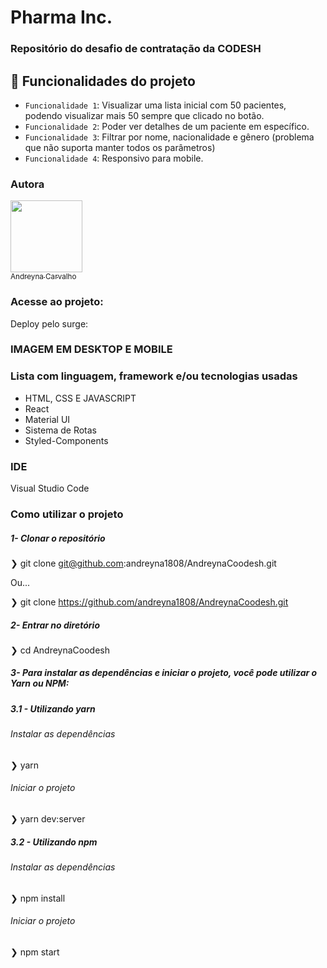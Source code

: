 # Pharma Inc.

### Repositório do desafio de contratação da CODESH

## :hammer: Funcionalidades do projeto
- `Funcionalidade 1`: Visualizar uma lista inicial com 50 pacientes, podendo visualizar mais 50 sempre que clicado no botão.
- `Funcionalidade 2`: Poder ver detalhes de um paciente em específico. 
- `Funcionalidade 3`: Filtrar por nome, nacionalidade e gênero (problema que não suporta manter todos os parâmetros)
- `Funcionalidade 4`: Responsivo para mobile.

### Autora
  [<img src="https://avatars.githubusercontent.com/u/87716793?v=4" width=115><br><sub>Andreyna Carvalho</sub>](https://github.com/andreyna1808)

### Acesse ao projeto:
Deploy pelo surge: 


### IMAGEM EM DESKTOP E MOBILE


### Lista com linguagem, framework e/ou tecnologias usadas
- HTML, CSS E JAVASCRIPT
- React
- Material UI
- Sistema de Rotas
- Styled-Components

### IDE
Visual Studio Code

### Como utilizar o projeto

##### 1- Clonar o repositório
  ❯ git clone git@github.com:andreyna1808/AndreynaCoodesh.git 
  
   Ou...
   
  ❯ git clone https://github.com/andreyna1808/AndreynaCoodesh.git

  ##### 2- Entrar no diretório
  ❯ cd AndreynaCoodesh
  
##### 3- Para instalar as dependências e iniciar o projeto, você pode utilizar o Yarn ou NPM:

##### 3.1 - Utilizando yarn

 ###### Instalar as dependências
  ❯ yarn

###### Iniciar o projeto
  ❯ yarn dev:server
  
##### 3.2 - Utilizando npm

 ###### Instalar as dependências
  ❯ npm install

 ###### Iniciar o projeto
  ❯ npm start


